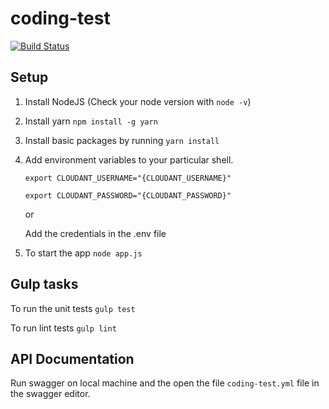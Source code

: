 # coding-test

[![Build Status](https://travis-ci.org/yharish991/coding-test.svg?branch=master)](https://travis-ci.org/yharish991/coding-test)

## Setup

1. Install NodeJS (Check your node version with `node -v`)

2. Install yarn `npm install -g yarn`

2. Install basic packages by running `yarn install`

3. Add environment variables to your particular shell.

    `export CLOUDANT_USERNAME="{CLOUDANT_USERNAME}"`

    `export CLOUDANT_PASSWORD="{CLOUDANT_PASSWORD}"`
  
    or

    Add the credentials in the .env file

4. To start the app `node app.js`


## Gulp tasks

To run the unit tests `gulp test`

To run lint tests `gulp lint`


## API Documentation

Run swagger on local machine and the open the file `coding-test.yml` file in the swagger editor.
